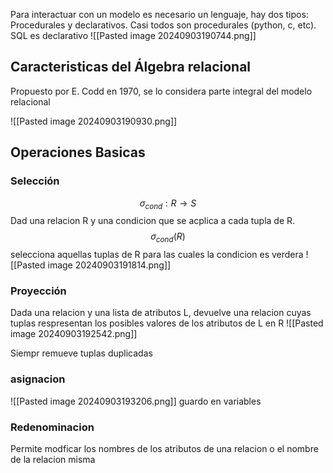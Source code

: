 Para interactuar con un modelo es necesario un lenguaje, hay dos tipos: Procedurales y declarativos. Casi todos son procedurales (python, c, etc). SQL es declarativo
![[Pasted image 20240903190744.png]]


## Caracteristicas del Álgebra relacional 
Propuesto por E. Codd en 1970, se lo considera parte integral del modelo relacional

![[Pasted image 20240903190930.png]]

## Operaciones Basicas 
### Selección
$$\sigma_{cond}:R\to S$$
Dad una relacion R y una condicion que se acplica a cada tupla de R. $$\sigma_{cond}(R)$$ selecciona aquellas tuplas de R para las cuales la condicion es verdera
![[Pasted image 20240903191814.png]]

### Proyección

Dada una relacion y una lista de atributos L, devuelve una relacion cuyas tuplas respresentan los posibles valores de los atributos de L en R
![[Pasted image 20240903192542.png]]

Siempr remueve tuplas duplicadas

### asignacion
![[Pasted image 20240903193206.png]]
guardo en variables

### Redenominacion
Permite modficar los nombres de los atributos de una relacion o el nombre de la relacion misma